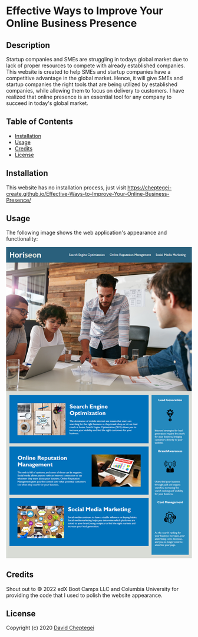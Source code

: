 # Effective Ways to Improve Your Online Business Presence

## Description

Startup companies and SMEs are struggling in todays global market due to lack of proper resources to compete with already established companies. This website is created to help SMEs and startup companies have a competitive advantage in the global market. Hence, it will give SMEs and startup companies the right tools that are being utilized by established companies, while allowing them to focus on delivery to customers. I have realized that online presence is an essential tool for any company to succeed in today's global market.

## Table of Contents

- [Installation](#installation)
- [Usage](#usage)
- [Credits](#credits)
- [License](#license)

## Installation
This website has no installation process, just visit https://cheptegei-create.github.io/Effective-Ways-to-Improve-Your-Online-Business-Presence/

## Usage

The following image shows the web application's appearance and functionality:
    
![The Horiseon webpage includes a navigation bar, a header image, and cards with text and images at the bottom of the page.](./assets/images/01-html-css-git-homework-demo.png)
  
## Credits
Shout out to © 2022 edX Boot Camps LLC and Columbia University for providing the code that I used to polish the website appearance.

## License

Copyright (c) 2020 [David Cheptegei](https://github.com/cheptegei-create)
